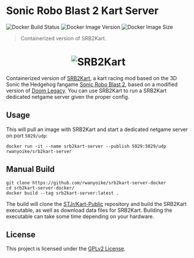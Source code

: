 # Sonic Robo Blast 2 Kart Server

![Docker Build Status](https://img.shields.io/docker/build/rwanyoike/srb2kart-server-docker)
![Docker Image Version](https://img.shields.io/docker/v/rwanyoike/srb2kart-server-docker)
![Docker Image Size](https://img.shields.io/docker/image-size/rwanyoike/srb2kart-server-docker)

> Containerized version of SRB2Kart.

<h1 align="center">
  <img src="https://cdn.discordapp.com/attachments/298839130144505858/512450353124343808/unknown.png" alt="SRB2Kart">
</h1>

Containerized version of [SRB2Kart](https://mb.srb2.org/showthread.php?t=43708), a kart racing mod based on the 3D Sonic the Hedgehog fangame [Sonic Robo Blast 2](https://srb2.org/), based on a modified version of [Doom Legacy](http://doomlegacy.sourceforge.net/). You can use SRB2Kart to run a SRB2Kart dedicated netgame server given the proper config.

## Usage

This will pull an image with SRB2Kart and start a dedicated netgame server on port `5029/udp`:

```shell
docker run -it --name srb2kart-server --publish 5029:5029/udp rwanyoike/srb2kart-server
```

## Manual Build

```shell
git clone https://github.com/rwanyoike/srb2kart-server-docker
cd srb2kart-server-docker/
docker build --tag srb2kart-server:latest .
```

The build will clone the [STJr/Kart-Public](https://github.com/STJr/Kart-Public) repository and build the SRB2Kart executable, as well as download data files for SRB2Kart. Building the executable can take some time depending on your hardware.

## License

This project is licensed under the [GPLv2 License](./LICENSE).
